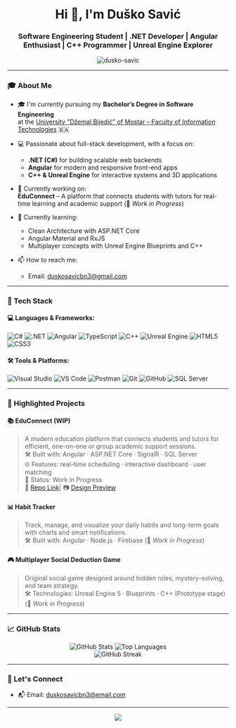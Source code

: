 <h1 align="center">Hi 👋, I'm Duško Savić</h1>
<h3 align="center">Software Engineering Student | .NET Developer | Angular Enthusiast | C++ Programmer | Unreal Engine Explorer</h3>

<p align="center">
  <img src="https://komarev.com/ghpvc/?username=dusko-savic&label=Profile%20views&color=0e75b6&style=flat" alt="dusko-savic" />
</p>

---

### 🎓 About Me

- 🎓 I'm currently pursuing my **Bachelor’s Degree in Software Engineering**  
  at the [University "Džemal Bijedić" of Mostar – Faculty of Information Technologies](https://fit.unmo.ba/) 🇧🇦

- 💻 Passionate about full-stack development, with a focus on:
  - **.NET (C#)** for building scalable web backends  
  - **Angular** for modern and responsive front-end apps  
  - **C++ & Unreal Engine** for interactive systems and 3D applications

- 🔭 Currently working on:  
  **EduConnect** – A platform that connects students with tutors for real-time learning and academic support (📌 _Work in Progress_)

- 🌱 Currently learning:
  - Clean Architecture with ASP.NET Core  
  - Angular Material and RxJS  
  - Multiplayer concepts with Unreal Engine Blueprints and C++  

- 📫 How to reach me:
  - Email: duskosavicbn3@gmail.com


---

### 🧰 Tech Stack

#### 💻 Languages & Frameworks:
![C#](https://img.shields.io/badge/C%23-239120?style=for-the-badge&logo=c-sharp&logoColor=white)
![.NET](https://img.shields.io/badge/.NET-512BD4?style=for-the-badge&logo=dotnet&logoColor=white)
![Angular](https://img.shields.io/badge/Angular-DD0031?style=for-the-badge&logo=angular&logoColor=white)
![TypeScript](https://img.shields.io/badge/TypeScript-3178C6?style=for-the-badge&logo=typescript&logoColor=white)
![C++](https://img.shields.io/badge/C++-00599C?style=for-the-badge&logo=c%2B%2B&logoColor=white)
![Unreal Engine](https://img.shields.io/badge/Unreal%20Engine-0E1128?style=for-the-badge&logo=unreal-engine&logoColor=white)
![HTML5](https://img.shields.io/badge/HTML5-E34F26?style=for-the-badge&logo=html5&logoColor=white)
![CSS3](https://img.shields.io/badge/CSS3-1572B6?style=for-the-badge&logo=css3&logoColor=white)

#### 🛠️ Tools & Platforms:
![Visual Studio](https://img.shields.io/badge/Visual%20Studio-5C2D91?style=for-the-badge&logo=visual-studio&logoColor=white)
![VS Code](https://img.shields.io/badge/VS%20Code-007ACC?style=for-the-badge&logo=visual-studio-code&logoColor=white)
![Postman](https://img.shields.io/badge/Postman-FF6C37?style=for-the-badge&logo=postman&logoColor=white)
![Git](https://img.shields.io/badge/Git-F05032?style=for-the-badge&logo=git&logoColor=white)
![GitHub](https://img.shields.io/badge/GitHub-181717?style=for-the-badge&logo=github&logoColor=white)
![SQL Server](https://img.shields.io/badge/SQL%20Server-CC2927?style=for-the-badge&logo=microsoft-sql-server&logoColor=white)

---

### 📌 Highlighted Projects

#### 📚 EduConnect (WIP)
> A modern education platform that connects students and tutors for efficient, one-on-one or group academic support sessions.  
> 🛠 Built with: Angular · ASP.NET Core · SignalR · SQL Server  
> 🌐 Features: real-time scheduling · interactive dashboard · user matching  
> 🚧 Status: Work in Progress  
> 🔗 [Repo Link](https://github.com/RokyMoi/EducConnect)| 📷 [Design Preview](#)

#### 📊 Habit Tracker
> Track, manage, and visualize your daily habits and long-term goals with charts and smart notifications.  
> 🛠 Built with: Angular · Node.js · Firebase
>  (📌 _Work in Progress_)


#### 🎮 Multiplayer Social Deduction Game
> Original social game designed around hidden roles, mystery-solving, and team strategy.  
> 🛠 Technologies: Unreal Engine 5 · Blueprints · C++ (Prototype stage)  
 (📌 _Work in Progress_)

---

### 📈 GitHub Stats

<p align="center">
  <img src="https://github-readme-stats.vercel.app/api?username=RokyMoic&show_icons=true&theme=radical" alt="GitHub Stats" />
  <img src="https://github-readme-stats.vercel.app/api/top-langs/?username=RokyMoi&layout=compact&theme=radical" alt="Top Languages" />
  <br />
  <img src="https://github-readme-streak-stats.herokuapp.com/?user=RokyMoi&theme=radical" alt="GitHub Streak" />
</p>

---

### 🤝 Let's Connect

- 📬 Email: duskosavicbn3@email.com

---

<p align="center">
  <img src="https://capsule-render.vercel.app/api?type=waving&color=gradient&height=100&section=footer"/>
</p>
